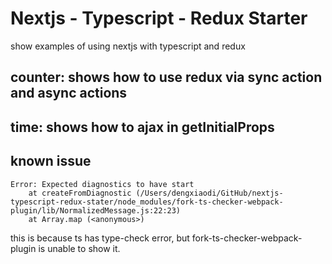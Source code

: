 # Nextjs - Typescript - Redux Starter

show examples of using nextjs with typescript and redux

## counter: shows how to use redux via sync action and async actions

## time: shows how to ajax in getInitialProps

## known issue
```
Error: Expected diagnostics to have start
    at createFromDiagnostic (/Users/dengxiaodi/GitHub/nextjs-typescript-redux-stater/node_modules/fork-ts-checker-webpack-plugin/lib/NormalizedMessage.js:22:23)
    at Array.map (<anonymous>)
```
this is because ts has type-check error, but fork-ts-checker-webpack-plugin is unable to show it.
